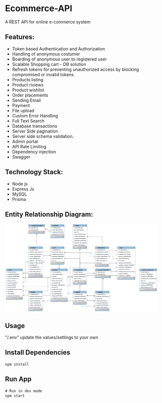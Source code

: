 # Ecommerce-API

A REST API for online e-commerce system

## Features:

- Token based Authentication and Authorization
- Handling of anonymous costumer
- Boarding of anonymous user to registered user
- Scalable Shopping cart - DB solution
- Refresh tokens for preventing unauthorized access by blocking compromised or invalid tokens.
- Products listing
- Product riviews
- Product wishlist
- Order placements
- Sending Email
- Payment
- File upload
- Custom Error Handling
- Full Text Search
- Database transactions
- Server Side pagination
- Server side schema validation.
- Admin portal
- API Rate Limiting
- Dependency injection
- Swagger

## Technology Stack:

- Node js
- Express Js
- MySQL
- Prisma

## Entity Relationship Diagram:

<img src="./public/erd.png" width="600" background-color="black"/>

## Usage

"/.env" update the values/settings to your own

## Install Dependencies

```
npm install
```

## Run App

```
# Run in dev mode
npm start

```
